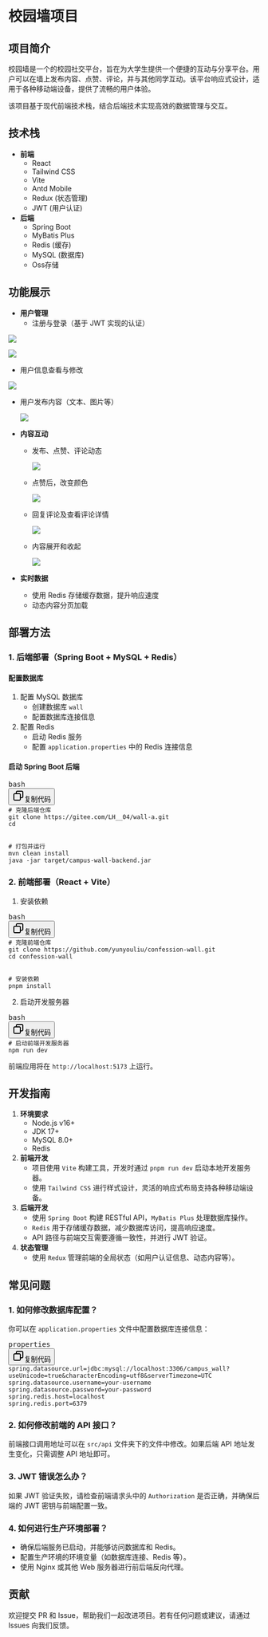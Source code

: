 # 校园墙项目

## 项目简介

校园墙是一个的校园社交平台，旨在为大学生提供一个便捷的互动与分享平台。用户可以在墙上发布内容、点赞、评论，并与其他同学互动。该平台响应式设计，适用于各种移动端设备，提供了流畅的用户体验。

该项目基于现代前端技术栈，结合后端技术实现高效的数据管理与交互。

## 技术栈

* **前端**
  * React
  * Tailwind CSS
  * Vite
  * Antd Mobile
  * Redux (状态管理)
  * JWT (用户认证)
* **后端**
  * Spring Boot
  * MyBatis Plus
  * Redis (缓存)
  * MySQL (数据库)
  * Oss存储

## 功能展示

* **用户管理**
  * 注册与登录（基于 JWT 实现的认证）

![](.\image\REAMED\QQ截图20250206162630.png)

![](.\image\REAMED\QQ截图20250206162640.png)

* 用户信息查看与修改

![](.\image\REAMED\QQ截图20250206162607.png)

* 用户发布内容（文本、图片等）

  ![](.\image\REAMED\QQ截图20250206162554.png)
* **内容互动**

  * 发布、点赞、评论动态

    ![](.\image\REAMED\QQ截图20250206164625.png)
  * 点赞后，改变颜色

    ![](.\image\REAMED\QQ截图20250206161417.png)
  * 回复评论及查看评论详情

    ![](.\image\REAMED\QQ截图20250206162016.png)
  * 内容展开和收起

    ![](.\image\REAMED\QQ截图20250206164656.png)
* **实时数据**

  * 使用 Redis 存储缓存数据，提升响应速度
  * 动态内容分页加载

## 部署方法

### 1. 后端部署（Spring Boot + MySQL + Redis）

#### 配置数据库

1. 配置 MySQL 数据库
   * 创建数据库 `wall`
   * 配置数据库连接信息
2. 配置 Redis
   * 启动 Redis 服务
   * 配置 `application.properties` 中的 Redis 连接信息

#### 启动 Spring Boot 后端

<pre class="!overflow-visible"><div class="contain-inline-size rounded-md border-[0.5px] border-token-border-medium relative bg-token-sidebar-surface-primary dark:bg-gray-950"><div class="flex items-center text-token-text-secondary px-4 py-2 text-xs font-sans justify-between rounded-t-md h-9 bg-token-sidebar-surface-primary dark:bg-token-main-surface-secondary select-none">bash</div><div class="sticky top-9 md:top-[5.75rem]"><div class="absolute bottom-0 right-2 flex h-9 items-center"><div class="flex items-center rounded bg-token-sidebar-surface-primary px-2 font-sans text-xs text-token-text-secondary dark:bg-token-main-surface-secondary"><span class="" data-state="closed"><button class="flex gap-1 items-center select-none py-1"><svg width="24" height="24" viewBox="0 0 24 24" fill="none" xmlns="http://www.w3.org/2000/svg" class="icon-sm"><path fill-rule="evenodd" clip-rule="evenodd" d="M7 5C7 3.34315 8.34315 2 10 2H19C20.6569 2 22 3.34315 22 5V14C22 15.6569 20.6569 17 19 17H17V19C17 20.6569 15.6569 22 14 22H5C3.34315 22 2 20.6569 2 19V10C2 8.34315 3.34315 7 5 7H7V5ZM9 7H14C15.6569 7 17 8.34315 17 10V15H19C19.5523 15 20 14.5523 20 14V5C20 4.44772 19.5523 4 19 4H10C9.44772 4 9 4.44772 9 5V7ZM5 9C4.44772 9 4 9.44772 4 10V19C4 19.5523 4.44772 20 5 20H14C14.5523 20 15 19.5523 15 19V10C15 9.44772 14.5523 9 14 9H5Z" fill="currentColor"></path></svg>复制代码</button></span></div></div></div><div class="overflow-y-auto p-4" dir="ltr"><code class="!whitespace-pre hljs language-bash"># 克隆后端仓库
git clone https://gitee.com/LH__04/wall-a.git
cd 


# 打包并运行
mvn clean install
java -jar target/campus-wall-backend.jar
</code></div></div></pre>

### 2. 前端部署（React + Vite）

1. 安装依赖

<pre class="!overflow-visible"><div class="contain-inline-size rounded-md border-[0.5px] border-token-border-medium relative bg-token-sidebar-surface-primary dark:bg-gray-950"><div class="flex items-center text-token-text-secondary px-4 py-2 text-xs font-sans justify-between rounded-t-md h-9 bg-token-sidebar-surface-primary dark:bg-token-main-surface-secondary select-none">bash</div><div class="sticky top-9 md:top-[5.75rem]"><div class="absolute bottom-0 right-2 flex h-9 items-center"><div class="flex items-center rounded bg-token-sidebar-surface-primary px-2 font-sans text-xs text-token-text-secondary dark:bg-token-main-surface-secondary"><span class="" data-state="closed"><button class="flex gap-1 items-center select-none py-1"><svg width="24" height="24" viewBox="0 0 24 24" fill="none" xmlns="http://www.w3.org/2000/svg" class="icon-sm"><path fill-rule="evenodd" clip-rule="evenodd" d="M7 5C7 3.34315 8.34315 2 10 2H19C20.6569 2 22 3.34315 22 5V14C22 15.6569 20.6569 17 19 17H17V19C17 20.6569 15.6569 22 14 22H5C3.34315 22 2 20.6569 2 19V10C2 8.34315 3.34315 7 5 7H7V5ZM9 7H14C15.6569 7 17 8.34315 17 10V15H19C19.5523 15 20 14.5523 20 14V5C20 4.44772 19.5523 4 19 4H10C9.44772 4 9 4.44772 9 5V7ZM5 9C4.44772 9 4 9.44772 4 10V19C4 19.5523 4.44772 20 5 20H14C14.5523 20 15 19.5523 15 19V10C15 9.44772 14.5523 9 14 9H5Z" fill="currentColor"></path></svg>复制代码</button></span></div></div></div><div class="overflow-y-auto p-4" dir="ltr"><code class="!whitespace-pre hljs language-bash"># 克隆前端仓库
git clone https://github.com/yunyouliu/confession-wall.git
cd confession-wall


# 安装依赖
pnpm install
</code></div></div></pre>

2. 启动开发服务器

<pre class="!overflow-visible"><div class="contain-inline-size rounded-md border-[0.5px] border-token-border-medium relative bg-token-sidebar-surface-primary dark:bg-gray-950"><div class="flex items-center text-token-text-secondary px-4 py-2 text-xs font-sans justify-between rounded-t-md h-9 bg-token-sidebar-surface-primary dark:bg-token-main-surface-secondary select-none">bash</div><div class="sticky top-9 md:top-[5.75rem]"><div class="absolute bottom-0 right-2 flex h-9 items-center"><div class="flex items-center rounded bg-token-sidebar-surface-primary px-2 font-sans text-xs text-token-text-secondary dark:bg-token-main-surface-secondary"><span class="" data-state="closed"><button class="flex gap-1 items-center select-none py-1"><svg width="24" height="24" viewBox="0 0 24 24" fill="none" xmlns="http://www.w3.org/2000/svg" class="icon-sm"><path fill-rule="evenodd" clip-rule="evenodd" d="M7 5C7 3.34315 8.34315 2 10 2H19C20.6569 2 22 3.34315 22 5V14C22 15.6569 20.6569 17 19 17H17V19C17 20.6569 15.6569 22 14 22H5C3.34315 22 2 20.6569 2 19V10C2 8.34315 3.34315 7 5 7H7V5ZM9 7H14C15.6569 7 17 8.34315 17 10V15H19C19.5523 15 20 14.5523 20 14V5C20 4.44772 19.5523 4 19 4H10C9.44772 4 9 4.44772 9 5V7ZM5 9C4.44772 9 4 9.44772 4 10V19C4 19.5523 4.44772 20 5 20H14C14.5523 20 15 19.5523 15 19V10C15 9.44772 14.5523 9 14 9H5Z" fill="currentColor"></path></svg>复制代码</button></span></div></div></div><div class="overflow-y-auto p-4" dir="ltr"><code class="!whitespace-pre hljs language-bash"># 启动前端开发服务器
npm run dev
</code></div></div></pre>

前端应用将在 `http://localhost:5173` 上运行。

## 开发指南

1. **环境要求**
   * Node.js v16+
   * JDK 17+
   * MySQL 8.0+
   * Redis
2. **前端开发**
   * 项目使用 `Vite` 构建工具，开发时通过 `pnpm run dev` 启动本地开发服务器。
   * 使用 `Tailwind CSS` 进行样式设计，灵活的响应式布局支持各种移动端设备。
3. **后端开发**
   * 使用 `Spring Boot` 构建 RESTful API，`MyBatis Plus` 处理数据库操作。
   * `Redis` 用于存储缓存数据，减少数据库访问，提高响应速度。
   * API 路径与前端交互需要遵循一致性，并进行 JWT 验证。
4. **状态管理**
   * 使用 `Redux` 管理前端的全局状态（如用户认证信息、动态内容等）。

## 常见问题

### 1. 如何修改数据库配置？

你可以在 `application.properties` 文件中配置数据库连接信息：

<pre class="!overflow-visible"><div class="contain-inline-size rounded-md border-[0.5px] border-token-border-medium relative bg-token-sidebar-surface-primary dark:bg-gray-950"><div class="flex items-center text-token-text-secondary px-4 py-2 text-xs font-sans justify-between rounded-t-md h-9 bg-token-sidebar-surface-primary dark:bg-token-main-surface-secondary select-none">properties</div><div class="sticky top-9 md:top-[5.75rem]"><div class="absolute bottom-0 right-2 flex h-9 items-center"><div class="flex items-center rounded bg-token-sidebar-surface-primary px-2 font-sans text-xs text-token-text-secondary dark:bg-token-main-surface-secondary"><span class="" data-state="closed"><button class="flex gap-1 items-center select-none py-1"><svg width="24" height="24" viewBox="0 0 24 24" fill="none" xmlns="http://www.w3.org/2000/svg" class="icon-sm"><path fill-rule="evenodd" clip-rule="evenodd" d="M7 5C7 3.34315 8.34315 2 10 2H19C20.6569 2 22 3.34315 22 5V14C22 15.6569 20.6569 17 19 17H17V19C17 20.6569 15.6569 22 14 22H5C3.34315 22 2 20.6569 2 19V10C2 8.34315 3.34315 7 5 7H7V5ZM9 7H14C15.6569 7 17 8.34315 17 10V15H19C19.5523 15 20 14.5523 20 14V5C20 4.44772 19.5523 4 19 4H10C9.44772 4 9 4.44772 9 5V7ZM5 9C4.44772 9 4 9.44772 4 10V19C4 19.5523 4.44772 20 5 20H14C14.5523 20 15 19.5523 15 19V10C15 9.44772 14.5523 9 14 9H5Z" fill="currentColor"></path></svg>复制代码</button></span></div></div></div><div class="overflow-y-auto p-4" dir="ltr"><code class="!whitespace-pre hljs language-properties">spring.datasource.url=jdbc:mysql://localhost:3306/campus_wall?useUnicode=true&characterEncoding=utf8&serverTimezone=UTC
spring.datasource.username=your-username
spring.datasource.password=your-password
spring.redis.host=localhost
spring.redis.port=6379
</code></div></div></pre>

### 2. 如何修改前端的 API 接口？

前端接口调用地址可以在 `src/api` 文件夹下的文件中修改。如果后端 API 地址发生变化，只需调整 API 地址即可。

### 3. JWT 错误怎么办？

如果 JWT 验证失败，请检查前端请求头中的 `Authorization` 是否正确，并确保后端的 JWT 密钥与前端配置一致。

### 4. 如何进行生产环境部署？

* 确保后端服务已启动，并能够访问数据库和 Redis。
* 配置生产环境的环境变量（如数据库连接、Redis 等）。
* 使用 Nginx 或其他 Web 服务器进行前后端反向代理。

## 贡献

欢迎提交 PR 和 Issue，帮助我们一起改进项目。若有任何问题或建议，请通过 Issues 向我们反馈。
